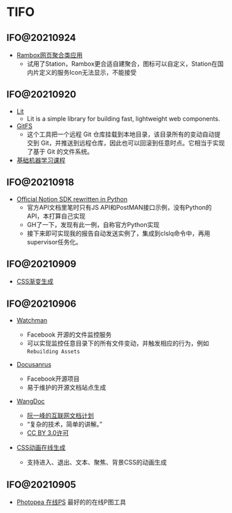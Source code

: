 # TIFO

## IFO@20210924

* [Rambox网页聚合类应用](https://github.com/ramboxapp/community-edition)
    * 试用了Station，Rambox更合适自建聚合，图标可以自定义，Station在国内片定义的服务Icon无法显示，不能接受

## IFO@20210920

* [Lit](https://lit.dev/docs/) 
    * Lit is a simple library for building fast, lightweight web components.
* [GitFS](https://www.presslabs.com/docs/code/gitfs/) 
    * 这个工具把一个远程 Git 仓库挂载到本地目录，该目录所有的变动自动提交到 Git，并推送到远程仓库，因此也可以回滚到任意时点。它相当于实现了基于 Git 的文件系统。
* [基础机器学习课程](http://smlbook.org/)

## IFO@20210918

* [Official Notion SDK rewritten in Python](https://github.com/ramnes/notion-sdk-py) 
    * 官方API文档里笔时只有JS API和PostMAN接口示例，没有Python的API，本打算自己实现
    * GH了一下，发现有此一例，自称官方Python实现
    * 接下来即可实现我的报告自动发送实例了，集成到clslq命令中，再用supervisor任务化。

## IFO@20210909

* [CSS渐变生成](https://cssgradient.io/)

## IFO@20210906

* [Watchman](https://github.com/facebook/watchman)
    * Facebook 开源的文件监控服务
    * 可以实现监控任意目录下的所有文件变动，并触发相应的行为，例如`Rebuilding Assets`

* [Docusanrus](https://github.com/facebook/docusaurus)
    * Facebook开源项目
    * 易于维护的开源文档站点生成

* [WangDoc](https://github.com/wangdoc)
    * [阮一峰的互联网文档计划](https://wangdoc.com/)
    * “复杂的技术，简单的讲解。”
    * [CC BY 3.0许可](https://creativecommons.org/about/cclicenses/)

* [CSS动画在线生成](https://animista.net/play/basic)
    * 支持进入、退出、文本、聚焦、背景CSS的动画生成

## IFO@20210905

* [Photopea 在线PS](https://www.photopea.com/) 最好的的在线P图工具